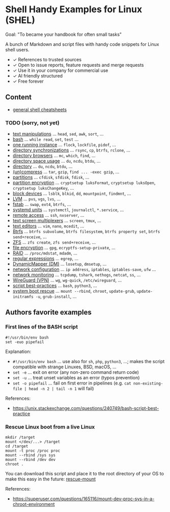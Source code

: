 # Shell Handy Examples for Linux (SHEL)

Goal: "To became your handbook for often small tasks"

A bunch of Markdown and script files with handy code snippets for Linux shell users.

* ✓ References to trusted sources
* ✓ Open to issue reports, feature requests and merge requests
* ✓ Use it in your company for commercial use
* ✓ AI friendly structured
* ✓ Free forever

## Content

* [general shell cheatsheets](topics/general_shell_cheatsheets.md)

### TODO (sorry, not yet)

* [text manipulations](topics/text_manipulations.md) … `head`, `sed`, `awk`, `sort`, …
* [bash](topics/bash.md) … `while read`, `set`, `test` …
* [one running instance](topics/one_running_instance.md) … `flock`, `lockfile`, `pidof`, …
* [directory synchronizations](topics/directory_synchronizations.md) … `rsync`, `cp`, `btrfs`, `rclone`, …
* [directory browsers](topics/directory_browsers.md) … `mc`, `which`, `find`, …
* [directory space usage](topics/directory_space_usage.md) … `du`, `ncdu`, `btdu`, …
* [directory](topics/directory.md) … `du`, `ncdu`, `btdu`, …
* [(un)compress](topics/compress.md) … `tar`, `gzip`, `find ... -exec gzip`, …
* [partitions](topics/partitions.md) … `cfdisk`, `sfdisk`, `fdisk`, …
* [partition encryption](topics/partition_encryption.md) … `cryptsetup luksFormat`, `cryptsetup luksOpen`, `cryptsetup luksChangeKey`, …
* [block devices](topics/block_devices.md) … `lsblk`, `blkid`, `dd`, `mountpoint`, `findmnt`, …
* [LVM](topics/LVM.md) … `pvs`, `vgs`, `lvs`, …
* [fstab](topics/fstab.md) … `swap`, `ext4`, `btrfs`, …
* [systemd units](topics/systemd_units.md) … `systemctl`, `journalctl`, `*.service`, …
* [remote access](topics/remote_access.md) … `ssh`, `nxserver`, …
* [text screen multiplexers](topics/text_screen_multiplexers.md) … `screen`, `tmux`, …
* [text editors](topics/text_editors.md) … `vim`, `nano`, `mcedit`, …
* [Btrfs](topics/Btrfs.md) … `btrfs subvolume`, `btrfs filesystem`,  `btrfs property set`, `btrfs send+receive`, …
* [ZFS](topics/ZFS.md) … `zfs create`, `zfs send+receive`, …
* [file encryption](topics/file_encryption.md) … `gpg`, `ecryptfs-setup-private`, …
* [RAID](topics/RAID.md) … `/proc/mdstat`, `mdadm`, …
* [regular expressions](topics/regular_expressions.md) … `egrep`, …
* [DynamicMapper (DM)](topics/DynamicMapper_DM.md) … `losetup`, `dmsetup`, …
* [network configuration](topics/network_configuration.md) … `ip address`, `iptables`, `iptables-save`, `ufw` …
* [network monitoring](topics/network_monitoring.md) … `tcpdump`, `tshark`, `nethogs`, `netcat`, `ss`, …
* [WireGuard (VPN)](topics/WireGuard_VPN.md) … `wg`, `wg-quick`, `/etc/wireguard`, …
* [script best-practices](topics/script_best_practices.md) … `bash`, `python3`, …
* [system boot rescue](topics/system_boot_rescue.md) … `mount --rbind`, `chroot`, `update-grub`, `update-initramfs -u`, `grub-install`, …

## Authors favorite examples

### First lines of the BASH script

```shell
#!/usr/bin/env bash
set -euo pipefail
```

Explanation:
* `#!/usr/bin/env bash` … use also for `sh`, `php`, `python3`, …; makes the script compatible with strange Linuxes, BSD, macOS, …
* `set -e` … exit on error (any non-zero command return code)
* `set -u` … treat unset variables as an error (typos prevention)
* `set -o pipefail` … fail on first error in pipelines (e.g. `cat non-existing-file | head -n 2 | tail -n 1` will fail)

References:
* https://unix.stackexchange.com/questions/240749/bash-script-best-practice

### Rescue Linux boot from a live Linux

```shell
mkdir /target
mount </dev/...> /target
cd /target
mount -t proc /proc proc
mount --rbind /sys sys
mount --rbind /dev dev
chroot .
```

You can download this script and place it to the root directory of your OS to make this easy in the future: [rescue-mount](scripts/rescue-mount)


References:
* https://superuser.com/questions/165116/mount-dev-proc-sys-in-a-chroot-environment

